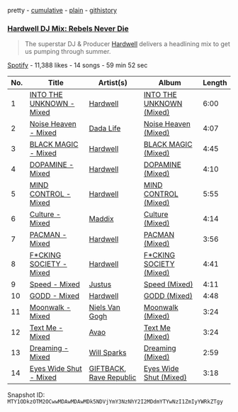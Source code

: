 pretty - [cumulative](/playlists/cumulative/37i9dQZF1DX2lrAgcmlOuE.md) - [plain](/playlists/plain/37i9dQZF1DX2lrAgcmlOuE) - [githistory](https://github.githistory.xyz/mackorone/spotify-playlist-archive/blob/main/playlists/plain/37i9dQZF1DX2lrAgcmlOuE)

### [Hardwell DJ Mix: Rebels Never Die ](https://open.spotify.com/playlist/37i9dQZF1DX2lrAgcmlOuE)

> The superstar DJ & Producer <a href="spotify:artist:6BrvowZBreEkXzJQMpL174">Hardwell</a> delivers a headlining mix to get us pumping through summer.

[Spotify](https://open.spotify.com/user/spotify) - 11,388 likes - 14 songs - 59 min 52 sec

| No. | Title | Artist(s) | Album | Length |
|---|---|---|---|---|
| 1 | [INTO THE UNKNOWN \- Mixed](https://open.spotify.com/track/2EwkpzJCTiN8lqubh0sXDx) | [Hardwell](https://open.spotify.com/artist/6BrvowZBreEkXzJQMpL174) | [INTO THE UNKNOWN \(Mixed\)](https://open.spotify.com/album/3hKmS1KnUvQXmwlgS9u4rF) | 6:00 |
| 2 | [Noise Heaven \- Mixed](https://open.spotify.com/track/0MYBTLWAjX3oeDhbTD5nnN) | [Dada Life](https://open.spotify.com/artist/00sAT5YX8W3xNd1EuqyHw9) | [Noise Heaven \(Mixed\)](https://open.spotify.com/album/27OcF365GU39M8VtWuQK1j) | 4:07 |
| 3 | [BLACK MAGIC \- Mixed](https://open.spotify.com/track/2DDDJcNCwGUkGa1Ar7NRHE) | [Hardwell](https://open.spotify.com/artist/6BrvowZBreEkXzJQMpL174) | [BLACK MAGIC \(Mixed\)](https://open.spotify.com/album/4VyNuWZV2bIcp03DeAjInp) | 4:45 |
| 4 | [DOPAMINE \- Mixed](https://open.spotify.com/track/4d1C3QOP1RxqM1Bcbbm6xc) | [Hardwell](https://open.spotify.com/artist/6BrvowZBreEkXzJQMpL174) | [DOPAMINE \(Mixed\)](https://open.spotify.com/album/2g3bFARO22N8UXq2PXsXhX) | 4:10 |
| 5 | [MIND CONTROL \- Mixed](https://open.spotify.com/track/770wnMtYw8W7YHYSqJad9q) | [Hardwell](https://open.spotify.com/artist/6BrvowZBreEkXzJQMpL174) | [MIND CONTROL \(Mixed\)](https://open.spotify.com/album/6x4XxisGvANtYLibYf2ZJN) | 5:55 |
| 6 | [Culture \- Mixed](https://open.spotify.com/track/6mnNBSwxUzqm4FhmqN3BUj) | [Maddix](https://open.spotify.com/artist/0RMeG9M8QFzss9bAbq99KA) | [Culture \(Mixed\)](https://open.spotify.com/album/3ZPQpCgSDozDwx3kJCtrTz) | 4:14 |
| 7 | [PACMAN \- Mixed](https://open.spotify.com/track/2OWnpo6RtVVriL3ZETHBbw) | [Hardwell](https://open.spotify.com/artist/6BrvowZBreEkXzJQMpL174) | [PACMAN \(Mixed\)](https://open.spotify.com/album/3v7XFbLlCapdOVgNmromVK) | 3:56 |
| 8 | [F\*CKING SOCIETY \- Mixed](https://open.spotify.com/track/1YnVvmv7VyE0T5Cn3mlTjI) | [Hardwell](https://open.spotify.com/artist/6BrvowZBreEkXzJQMpL174) | [F\*CKING SOCIETY \(Mixed\)](https://open.spotify.com/album/5XpgESUmMSdGXWiVwv4MlR) | 4:41 |
| 9 | [Speed \- Mixed](https://open.spotify.com/track/7zjw1fBkjlXIhfkElk0nt6) | [Justus](https://open.spotify.com/artist/0iPzFfhXb2ilEodYsMoUX4) | [Speed \(Mixed\)](https://open.spotify.com/album/6kOyuY1wQrncsOzihoLJfg) | 4:11 |
| 10 | [GODD \- Mixed](https://open.spotify.com/track/6VoJmJZ1fDAljMfugJOnUC) | [Hardwell](https://open.spotify.com/artist/6BrvowZBreEkXzJQMpL174) | [GODD \(Mixed\)](https://open.spotify.com/album/2xBBaLVtu8vKM3blKBfEw0) | 4:48 |
| 11 | [Moonwalk \- Mixed](https://open.spotify.com/track/0zE2nrVAKSgVFv3NqYkSBW) | [Niels Van Gogh](https://open.spotify.com/artist/6L8Co7Voup4dISwbSl3owl) | [Moonwalk \(Mixed\)](https://open.spotify.com/album/1K89mfwdB1Jim3MqzDRm9Q) | 3:24 |
| 12 | [Text Me \- Mixed](https://open.spotify.com/track/4xNl2qxFnAWznM2dUW7uWT) | [Avao](https://open.spotify.com/artist/6bdAgX0KYeVKzqNhnARYBw) | [Text Me \(Mixed\)](https://open.spotify.com/album/6KPqE4Dc3wrNDEmwkp5Ha0) | 3:24 |
| 13 | [Dreaming \- Mixed](https://open.spotify.com/track/4aisBWmi2wJeb2OZl3zpV9) | [Will Sparks](https://open.spotify.com/artist/1u7OVFmWah4wQhOPIbUb8U) | [Dreaming \(Mixed\)](https://open.spotify.com/album/3TQUdOCRQkLw7vizXZ4P0S) | 2:59 |
| 14 | [Eyes Wide Shut \- Mixed](https://open.spotify.com/track/7CA0vPBKpOC1V0VtKYr7fl) | [GIFTBACK](https://open.spotify.com/artist/5xq3ihm7aONcolMTWXKltB), [Rave Republic](https://open.spotify.com/artist/751qvO4d3fNm3WkLvOS5Wa) | [Eyes Wide Shut \(Mixed\)](https://open.spotify.com/album/5nMQh9nqZxpO5yQ0mkfON3) | 3:18 |

Snapshot ID: `MTY1ODkzOTM2OCwwMDAwMDAwMDk5NDVjYmY3NzNhY2I2MDdmYTYwNzI1ZmIyYWRkZTgy`
